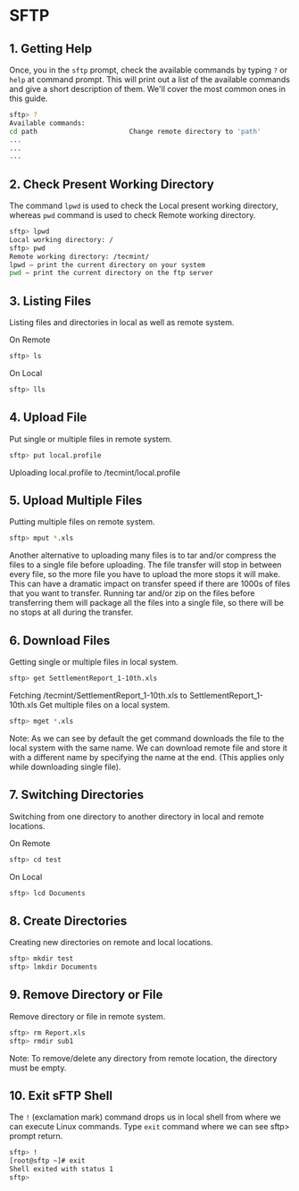 # SFTP

## 1. Getting Help

Once, you in the `sftp` prompt, check the available commands by
typing `?` or `help` at command prompt.
This will print out a list of the available commands and
give a short description of them. We'll cover the most common ones in this guide.

```bash
sftp> ?
Available commands:
cd path                       Change remote directory to 'path'
...
...
...
```

## 2. Check Present Working Directory

The command `lpwd` is used to check the Local present working directory,
whereas `pwd` command is used to check Remote working directory.

```bash
sftp> lpwd
Local working directory: /
sftp> pwd
Remote working directory: /tecmint/
lpwd – print the current directory on your system
pwd – print the current directory on the ftp server
```

## 3. Listing Files

Listing files and directories in local as well as remote system.

On Remote

```bash
sftp> ls
```

On Local

```bash
sftp> lls
```

## 4. Upload File

Put single or multiple files in remote system.

```bash
sftp> put local.profile
```

Uploading local.profile to /tecmint/local.profile

## 5. Upload Multiple Files

Putting multiple files on remote system.

```bash
sftp> mput *.xls
```

Another alternative to uploading many files is to tar and/or compress the files to a single file before uploading. The file transfer will stop in between every file, so the more file you have to upload the more stops it will make. This can have a dramatic impact on transfer speed if there are 1000s of files that you want to transfer. Running tar and/or zip on the files before transferring them will package all the files into a single file, so there will be no stops at all during the transfer.

## 6. Download Files

Getting single or multiple files in local system.

```bash
sftp> get SettlementReport_1-10th.xls
```

Fetching /tecmint/SettlementReport_1-10th.xls to SettlementReport_1-10th.xls Get multiple files on a local system.

```bash
sftp> mget *.xls
```

Note: As we can see by default the get command downloads the file to the local system with the same name. We can download remote file and store it with a different name by specifying the name at the end. (This applies only while downloading single file).

## 7. Switching Directories

Switching from one directory to another directory in local and remote locations.

On Remote

```bash
sftp> cd test
```

On Local

```bash
sftp> lcd Documents
```

## 8. Create Directories

Creating new directories on remote and local locations.

```bash
sftp> mkdir test
sftp> lmkdir Documents
```

## 9. Remove Directory or File

Remove directory or file in remote system.

```bash
sftp> rm Report.xls
sftp> rmdir sub1
```

Note: To remove/delete any directory from remote location, the directory must be empty.

## 10. Exit sFTP Shell

The `!` (exclamation mark) command drops us in local shell from where we can execute Linux commands. Type `exit` command where we can see sftp> prompt return.

```bash
sftp> !
[root@sftp ~]# exit
Shell exited with status 1
sftp>
```
